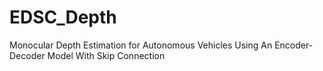 # EDSC_Depth
Monocular Depth Estimation for Autonomous Vehicles Using An Encoder-Decoder Model With Skip Connection
